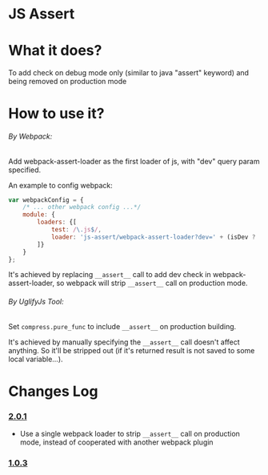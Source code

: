 # JS Assert

# What it does?

To add check on debug mode only (similar to java "assert" keyword) and being removed on production mode

# How to use it?

###### By Webpack:

Add webpack-assert-loader as the first loader of js, with "dev" query param specified.

An example to config webpack:

```javascript
var webpackConfig = {
    /* ... other webpack config ...*/
    module: {
        loaders: {[
            test: /\.js$/,
            loader: 'js-assert/webpack-assert-loader?dev=' + (isDev ? 'true' : 'false')
        ]}
    }
};
```

It's achieved by replacing `__assert__` call to add dev check in webpack-assert-loader,
so webpack will strip `__assert__` call on production mode.

###### By UglifyJs Tool:

Set `compress.pure_func` to include `__assert__` on production building.

It's achieved by manually specifying the `__assert__` call doesn't affect anything.
So it'll be stripped out (if it's returned result is not saved to some local variable...).

# Changes Log

### [2.0.1](https://github.com/adventure-yunfei/js-assert/compare/1.0.3...2.0.1)

- Use a single webpack loader to strip `__assert__` call on production mode, instead of cooperated with another webpack plugin

### [1.0.3](https://github.com/adventure-yunfei/js-assert/tree/1.0.3)
